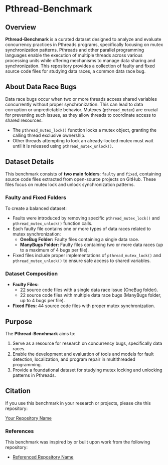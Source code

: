 # Pthread-Benchmark

## Overview

**Pthread-Benchmark** is a curated dataset designed to analyze and evaluate concurrency practices in Pthreads programs, specifically focusing on mutex synchronization patterns. Pthreads and other parallel programming languages enable the execution of multiple threads across various processing units while offering mechanisms to manage data sharing and synchronization. This repository provides a collection of faulty and fixed source code files for studying data races, a common data race bug.

## About Data Race Bugs

Data race bugs occur when two or more threads access shared variables concurrently without proper synchronization. This can lead to data corruption or unpredictable behavior. Mutexes (`pthread_mutex`) are crucial for preventing such issues, as they allow threads to coordinate access to shared resources.

- The `pthread_mutex_lock()` function locks a mutex object, granting the calling thread exclusive ownership.
- Other threads attempting to lock an already-locked mutex must wait until it is released using `pthread_mutex_unlock()`.

## Dataset Details

This benchmark consists of **two main folders**: `faulty` and `fixed`, containing source code files extracted from open-source projects on GitHub. These files focus on mutex lock and unlock synchronization patterns.

### Faulty and Fixed Folders

To create a balanced dataset:
- Faults were introduced by removing specific `pthread_mutex_lock()` and `pthread_mutex_unlock()` function calls.
- Each faulty file contains one or more types of data races related to mutex synchronization:
  - **OneBug Folder:** Faulty files containing a single data race.
  - **ManyBugs Folder:** Faulty files containing two or more data races (up to a maximum of 4 bugs per file).
- Fixed files include proper implementations of `pthread_mutex_lock()` and `pthread_mutex_unlock()` to ensure safe access to shared variables.

### Dataset Composition
- **Faulty Files:** 
  - 22 source code files with a single data race issue (OneBug folder).
  - 22 source code files with multiple data race bugs (ManyBugs folder, up to 4 bugs per file).
- **Fixed Files:** 44 source code files with proper mutex synchronization.

## Purpose

The **Pthread-Benchmark** aims to:
1. Serve as a resource for research on concurrency bugs, specifically data races.
2. Enable the development and evaluation of tools and models for fault detection, localization, and program repair in multithreaded programming.
3. Provide a foundational dataset for studying mutex locking and unlocking patterns in Pthreads.

## Citation

If you use this benchmark in your research or projects, please cite this repository:

[Your Repository Name](https://github.com/your-repository-link)

### References

This benchmark was inspired by or built upon work from the following repository:
- [Referenced Repository Name](https://github.com/referenced-repository-link)

